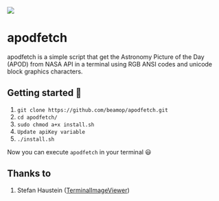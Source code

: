![](https://i.imgur.com/rRhskyp.png)

# apodfetch
apodfetch is a simple script that get the Astronomy Picture of the Day (APOD) from NASA API in a terminal using RGB ANSI codes and unicode block graphics characters.

## Getting started :satellite:

 1. `git clone https://github.com/beamop/apodfetch.git`
 2. `cd apodfetch/`
 3. `sudo chmod a+x install.sh`
 4. `Update apiKey variable`
 5. `./install.sh`

Now you can execute `apodfetch` in your terminal :smiley:

## Thanks to

 1. Stefan Haustein ([TerminalImageViewer](https://github.com/stefanhaustein/TerminalImageViewer))
